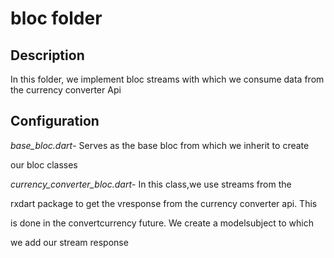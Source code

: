 # bloc folder

## Description

In this folder, we implement bloc streams with which we consume data from the currency converter Api

## Configuration

*base_bloc.dart*- Serves as the base bloc from which we inherit to create 

our bloc classes

*currency_converter_bloc.dart*- In this class,we use streams from the 

rxdart package to get the vresponse from the currency converter api. This 

is done in the convertcurrency future. We create a modelsubject to which 

we add our stream response